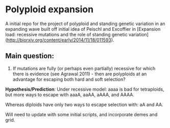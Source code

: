 Polyploid expansion
==================

A initial repo for the project of polyploid and standing genetic variation in an expanding wave built off initial idea of Peischl and Excoffier in [Expansion load: recessive mutations and the role of standing genetic variation] (http://biorxiv.org/content/early/2014/11/18/011593).

## Main question:
1. If mutations are fully (or perhaps even partially) recessive for which there is evidence (see Agrawal 2011) - then are polyploids at an advantage for escaping both hard and soft selection?

**Hypothesis/Prediction**: 
Under recessive model: aaaa is bad for tetraploids, but more ways to escape with aaaA, aaAA, aAAA, and AAAA.

Whereas diploids have only two ways to escape selection with: aA and AA. 

Will need to update with some initial scripts, and incorporate demes and grid.
